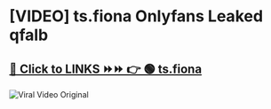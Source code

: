 
 # [VIDEO] ts.fiona Onlyfans Leaked qfalb

## <h2><a href="https://clipsfans.com/ts.fiona&ref=git">🔗 Click to LINKS ⏩⏩ 👉 🟢 ts.fiona </a></h2>

<a href="https://clipsfans.com/ts.fiona&ref=git" rel="nofollow" data-target="animated-image.originalLink"><img src="https://i.ibb.co.com/xMMVF88/686577567.gif" alt="Viral Video Original" style="max-width: 100%; display: inline-block;" data-target="animated-image.originalImage"></a>

